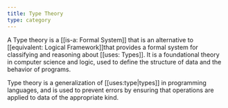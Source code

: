 ```yaml
---
title: Type Theory
type: category
---
```

A Type theory is a [[is-a: Formal System]] that is an alternative to [[equivalent: Logical Framework]]that provides a formal system for classifying and reasoning about [[uses: Types]]. It is a foundational theory in computer science and logic, used to define the structure of data and the behavior of programs.

Type theory is a generalization of [[uses:type|types]] in programming languages, and is used to prevent errors by ensuring that operations are applied to data of the appropriate kind.
